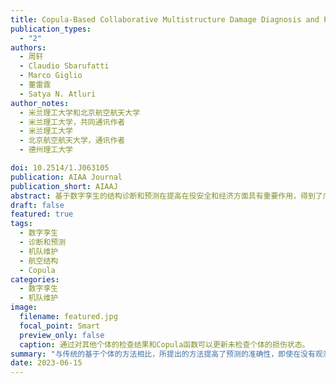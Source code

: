 ```yaml
---
title: Copula-Based Collaborative Multistructure Damage Diagnosis and Prognosis for Fleet Maintenance Digital Twins
publication_types:
  - "2"
authors:
  - 周轩
  - Claudio Sbarufatti
  - Marco Giglio
  - 董雷霆
  - Satya N. Atluri
author_notes:
  - 米兰理工大学和北京航空航天大学
  - 米兰理工大学，共同通讯作者
  - 米兰理工大学
  - 北京航空航天大学，通讯作者
  - 德州理工大学

doi: 10.2514/1.J063105
publication: AIAA Journal
publication_short: AIAAJ
abstract: 基于数字孪生的结构诊断和预测在提高在役安全和经济方面具有重要作用，得到了广泛的关注。目前的研究主要集中在单个结构上使用基于贝叶斯更新的数字孪生方法，很少关注机队层面的多个类似结构。本研究提出了一种新的基于copula函数的方法，用于有效地对机队中的多结构损伤诊断和预测进行建模。所提出的方法利用粒子滤波对每个结构的损伤增长进行建模，并利用copula函数将个体间的损伤状态关系作为联合概率分布来捕捉。根据预测的损伤状态和材料参数的相似性来估计Copula函数中的相关性参数。一旦某个结构有了观测数据，该结构和机队中其他结构的损伤状态就会通过基于copula的更新步骤进行更新。来自假设和实验数据集的结果表明，与传统的基于个体的方法相比，所提出的方法提高了预测的准确性，并有效地控制了每个结构的不确定性，甚至在没有观测的间隔期间也是如此。这种方法有希望被整合到机队维护数字孪生中。
draft: false
featured: true
tags:
  - 数字孪生
  - 诊断和预测
  - 机队维护
  - 航空结构
  - Copula
categories:
  - 数字孪生
  - 机队维护
image:
  filename: featured.jpg
  focal_point: Smart
  preview_only: false
  caption: 通过对其他个体的检查结果和Copula函数可以更新未检查个体的损伤状态。
summary: "与传统的基于个体的方法相比，所提出的方法提高了预测的准确性，即使在没有观测的间隔期间也可有效地控制了每个结构损伤的不确定性。"
date: 2023-06-15
---
```

